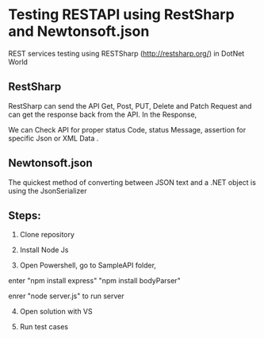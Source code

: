 # Testing RESTAPI using RestSharp and Newtonsoft.json


REST services testing using RESTSharp (http://restsharp.org/) in DotNet World


## RestSharp

RestSharp can send the API Get, Post, PUT, Delete and Patch Request and can get the response back from the API. In the Response,

We can Check API for proper status Code, status Message, assertion for specific Json or XML Data . 


## Newtonsoft.json 

The quickest method of converting between JSON text and a .NET object is using the JsonSerializer


## Steps:

1. Clone repository

2. Install Node Js

3. Open Powershell, go to SampleAPI folder, 

  enter "npm install express"  "npm install bodyParser"
  
  enrer "node server.js" to run server
  
4. Open solution with VS
 
5. Run test cases
